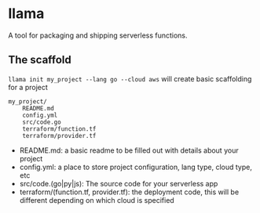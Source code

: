 # llama

A tool for packaging and shipping serverless functions.

## The scaffold

`llama init my_project --lang go --cloud aws` will create basic scaffolding for a project

```
my_project/
    README.md
    config.yml
    src/code.go
    terraform/function.tf
    terraform/provider.tf
```

- README.md: a basic readme to be filled out with details about your project
- config.yml: a place to store project configuration, lang type, cloud type, etc
- src/code.(go|py|js): The source code for your serverless app
- terraform/(function.tf, provider.tf): the deployment code, this will be different depending on which cloud is specified
